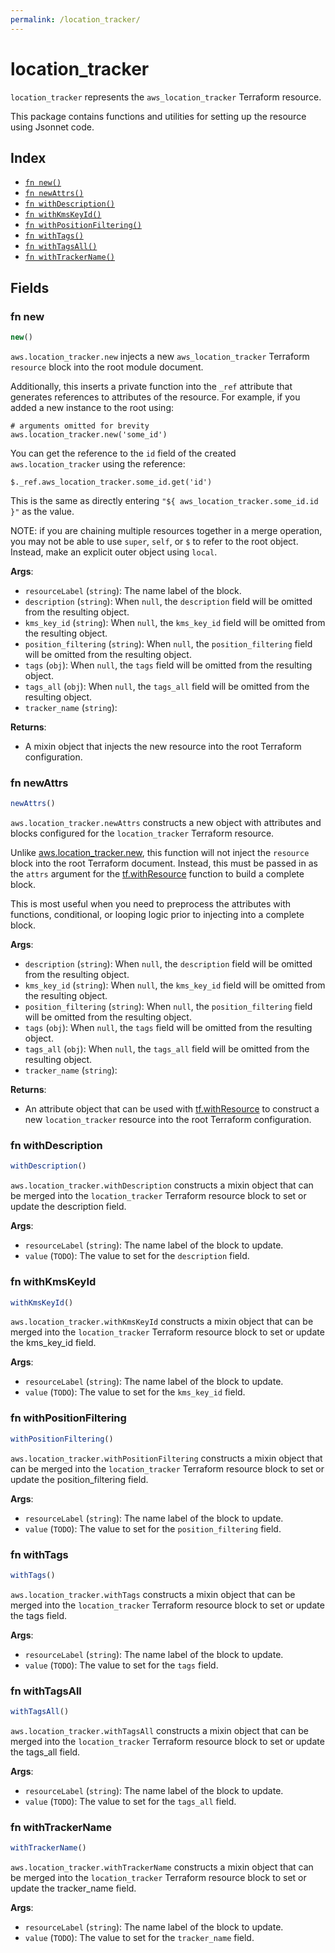 ```yaml
---
permalink: /location_tracker/
---
```


# location_tracker

`location_tracker` represents the `aws_location_tracker` Terraform resource.



This package contains functions and utilities for setting up the resource using Jsonnet code.


## Index

* [`fn new()`](#fn-new)
* [`fn newAttrs()`](#fn-newattrs)
* [`fn withDescription()`](#fn-withdescription)
* [`fn withKmsKeyId()`](#fn-withkmskeyid)
* [`fn withPositionFiltering()`](#fn-withpositionfiltering)
* [`fn withTags()`](#fn-withtags)
* [`fn withTagsAll()`](#fn-withtagsall)
* [`fn withTrackerName()`](#fn-withtrackername)

## Fields

### fn new

```ts
new()
```


`aws.location_tracker.new` injects a new `aws_location_tracker` Terraform `resource`
block into the root module document.

Additionally, this inserts a private function into the `_ref` attribute that generates references to attributes of the
resource. For example, if you added a new instance to the root using:

    # arguments omitted for brevity
    aws.location_tracker.new('some_id')

You can get the reference to the `id` field of the created `aws.location_tracker` using the reference:

    $._ref.aws_location_tracker.some_id.get('id')

This is the same as directly entering `"${ aws_location_tracker.some_id.id }"` as the value.

NOTE: if you are chaining multiple resources together in a merge operation, you may not be able to use `super`, `self`,
or `$` to refer to the root object. Instead, make an explicit outer object using `local`.

**Args**:
  - `resourceLabel` (`string`): The name label of the block.
  - `description` (`string`):  When `null`, the `description` field will be omitted from the resulting object.
  - `kms_key_id` (`string`):  When `null`, the `kms_key_id` field will be omitted from the resulting object.
  - `position_filtering` (`string`):  When `null`, the `position_filtering` field will be omitted from the resulting object.
  - `tags` (`obj`):  When `null`, the `tags` field will be omitted from the resulting object.
  - `tags_all` (`obj`):  When `null`, the `tags_all` field will be omitted from the resulting object.
  - `tracker_name` (`string`): 

**Returns**:
- A mixin object that injects the new resource into the root Terraform configuration.


### fn newAttrs

```ts
newAttrs()
```


`aws.location_tracker.newAttrs` constructs a new object with attributes and blocks configured for the `location_tracker`
Terraform resource.

Unlike [aws.location_tracker.new](#fn-locationtrackernew), this function will not inject the `resource`
block into the root Terraform document. Instead, this must be passed in as the `attrs` argument for the
[tf.withResource](https://github.com/tf-libsonnet/core/tree/main/docs#fn-withresource) function to build a complete block.

This is most useful when you need to preprocess the attributes with functions, conditional, or looping logic prior to
injecting into a complete block.

**Args**:
  - `description` (`string`):  When `null`, the `description` field will be omitted from the resulting object.
  - `kms_key_id` (`string`):  When `null`, the `kms_key_id` field will be omitted from the resulting object.
  - `position_filtering` (`string`):  When `null`, the `position_filtering` field will be omitted from the resulting object.
  - `tags` (`obj`):  When `null`, the `tags` field will be omitted from the resulting object.
  - `tags_all` (`obj`):  When `null`, the `tags_all` field will be omitted from the resulting object.
  - `tracker_name` (`string`): 

**Returns**:
  - An attribute object that can be used with [tf.withResource](https://github.com/tf-libsonnet/core/tree/main/docs#fn-withresource) to construct a new `location_tracker` resource into the root Terraform configuration.


### fn withDescription

```ts
withDescription()
```

`aws.location_tracker.withDescription` constructs a mixin object that can be merged into the `location_tracker`
Terraform resource block to set or update the description field.



**Args**:
  - `resourceLabel` (`string`): The name label of the block to update.
  - `value` (`TODO`): The value to set for the `description` field.


### fn withKmsKeyId

```ts
withKmsKeyId()
```

`aws.location_tracker.withKmsKeyId` constructs a mixin object that can be merged into the `location_tracker`
Terraform resource block to set or update the kms_key_id field.



**Args**:
  - `resourceLabel` (`string`): The name label of the block to update.
  - `value` (`TODO`): The value to set for the `kms_key_id` field.


### fn withPositionFiltering

```ts
withPositionFiltering()
```

`aws.location_tracker.withPositionFiltering` constructs a mixin object that can be merged into the `location_tracker`
Terraform resource block to set or update the position_filtering field.



**Args**:
  - `resourceLabel` (`string`): The name label of the block to update.
  - `value` (`TODO`): The value to set for the `position_filtering` field.


### fn withTags

```ts
withTags()
```

`aws.location_tracker.withTags` constructs a mixin object that can be merged into the `location_tracker`
Terraform resource block to set or update the tags field.



**Args**:
  - `resourceLabel` (`string`): The name label of the block to update.
  - `value` (`TODO`): The value to set for the `tags` field.


### fn withTagsAll

```ts
withTagsAll()
```

`aws.location_tracker.withTagsAll` constructs a mixin object that can be merged into the `location_tracker`
Terraform resource block to set or update the tags_all field.



**Args**:
  - `resourceLabel` (`string`): The name label of the block to update.
  - `value` (`TODO`): The value to set for the `tags_all` field.


### fn withTrackerName

```ts
withTrackerName()
```

`aws.location_tracker.withTrackerName` constructs a mixin object that can be merged into the `location_tracker`
Terraform resource block to set or update the tracker_name field.



**Args**:
  - `resourceLabel` (`string`): The name label of the block to update.
  - `value` (`TODO`): The value to set for the `tracker_name` field.
